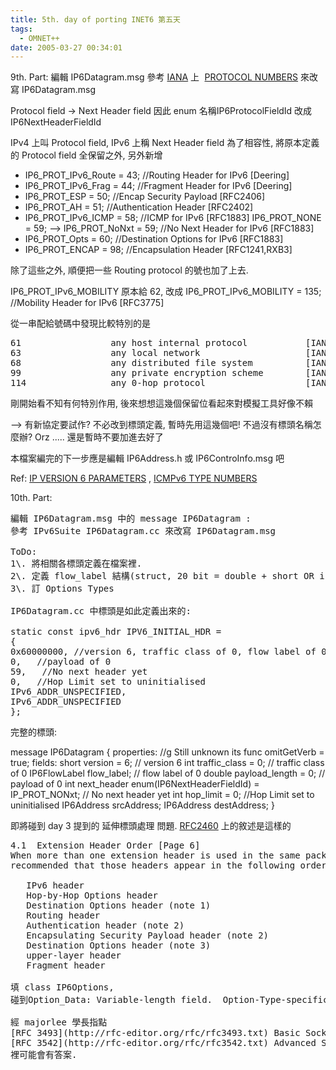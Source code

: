 ```yaml
---
title: 5th. day of porting INET6 第五天
tags:
  - OMNET++
date: 2005-03-27 00:34:01
---
```


9th. Part:
編輯 IP6Datagram.msg
參考 [IANA](http://www.iana.org/numbers.html) 上<span style="font-family:monospace;"> </span>[PROTOCOL NUMBERS](http://www.iana.org/assignments/protocol-numbers) 來改寫 IP6Datagram.msg

Protocol field ->  Next Header field
因此 enum 名稱IP6ProtocolFieldId 改成  IP6NextHeaderFieldId

IPv4 上叫 Protocol field, IPv6 上稱 Next Header field
為了相容性, 將原本定義的 Protocol field 全保留之外, 另外新增

+ IP6_PROT_IPv6_Route = 43;  //Routing Header for IPv6       [Deering]
+ IP6_PROT_IPv6_Frag =  44;  //Fragment Header for IPv6     [Deering]
+ IP6_PROT_ESP   = 50;  //Encap Security Payload            [RFC2406]
+ IP6_PROT_AH   = 51;  //Authentication Header               [RFC2402]
+  IP6_PROT_IPv6_ICMP  = 58; //ICMP for IPv6                [RFC1883]
IP6_PROT_NONE  = 59; --> IP6_PROT_NoNxt  = 59; //No Next Header for IPv6           [RFC1883]
+ IP6_PROT_Opts  = 60; //Destination Options for IPv6      [RFC1883]
+ IP6_PROT_ENCAP = 98; //Encapsulation Header         [RFC1241,RXB3]

除了這些之外, 順便把一些 Routing protocol 的號也加了上去.

IP6_PROT_IPv6_MOBILITY 原本給 62,  改成
IP6_PROT_IPv6_MOBILITY = 135; //Mobility Header for IPv6 [RFC3775]

從一串配給號碼中發現比較特別的是
<pre>61                 any host internal protocol           [IANA]
63                 any local network                    [IANA]
68                 any distributed file system          [IANA]
99                 any private encryption scheme        [IANA]
114                any 0-hop protocol                   [IANA]
</pre> 剛開始看不知有何特別作用, 後來想想這幾個保留位看起來對模擬工具好像不賴
--> 有新協定要試作?
不必改到標頭定義, 暫時先用這幾個吧!
不過沒有標頭名稱怎麼辦?
Orz ..... 還是暫時不要加進去好了

本檔案編完的下一步應是編輯 IP6Address.h 或  IP6ControInfo.msg 吧

Ref:  [IP VERSION 6 PARAMETERS](http://www.iana.org/assignments/ipv6-parameters) ,   [ICMPv6 TYPE NUMBERS](http://www.iana.org/assignments/icmpv6-parameters)

10th. Part:
<pre>編輯 IP6Datagram.msg 中的 message IP6Datagram :
參考 IPv6Suite IP6Datagram.cc 來改寫 IP6Datagram.msg

ToDo:
1\. 將相關各標頭定義在檔案裡.
2\. 定義 flow_label 結構(struct, 20 bit = double + short OR int + int + short OR?)
3\. 訂 Options Types

IP6Datagram.cc 中標頭是如此定義出來的:

static const ipv6_hdr IPV6_INITIAL_HDR =
{
0x60000000, //version 6, traffic class of 0, flow label of 0
0,   //payload of 0
59,   //No next header yet
0,   //Hop Limit set to uninitialised
IPv6_ADDR_UNSPECIFIED,
IPv6_ADDR_UNSPECIFIED
};
</pre>完整的標頭:
message IP6Datagram
{
 properties:
     //g Still unknown its func
     omitGetVerb = true;
 fields:
     short version            = 6;                               // version 6
     int traffic_class        = 0;                               // traffic class of 0
     IP6FlowLabel flow_label;                                    // flow label of 0
     double payload_length    = 0;                               // payload of 0
     int next_header enum(IP6NextHeaderFieldId) = IP_PROT_NONxt; // No next header yet
     int hop_limit            = 0;                               //Hop Limit set to uninitialised
     IP6Address srcAddress;
     IP6Address destAddress;
}

即將碰到 day 3 提到的 延伸標頭處理 問題. [RFC2460](http://ietf.org/rfc/rfc2460.txt?number=2460) 上的敘述是這樣的
<pre>4.1  Extension Header Order [Page 6]
When more than one extension header is used in the same packet, it is
recommended that those headers appear in the following order:

   IPv6 header
   Hop-by-Hop Options header
   Destination Options header (note 1)
   Routing header
   Authentication header (note 2)
   Encapsulating Security Payload header (note 2)
   Destination Options header (note 3)
   upper-layer header
   Fragment header

填 class IP6Options,
碰到Option_Data: Variable-length field.  Option-Type-specific data 的問題

經 majorlee 學長指點
[RFC 3493](http://rfc-editor.org/rfc/rfc3493.txt) Basic Socket Interface Extensions for IPv6.
[RFC 3542](http://rfc-editor.org/rfc/rfc3542.txt) Advanced Sockets Application Program Interface (API) for IPv6
裡可能會有答案.
</pre>